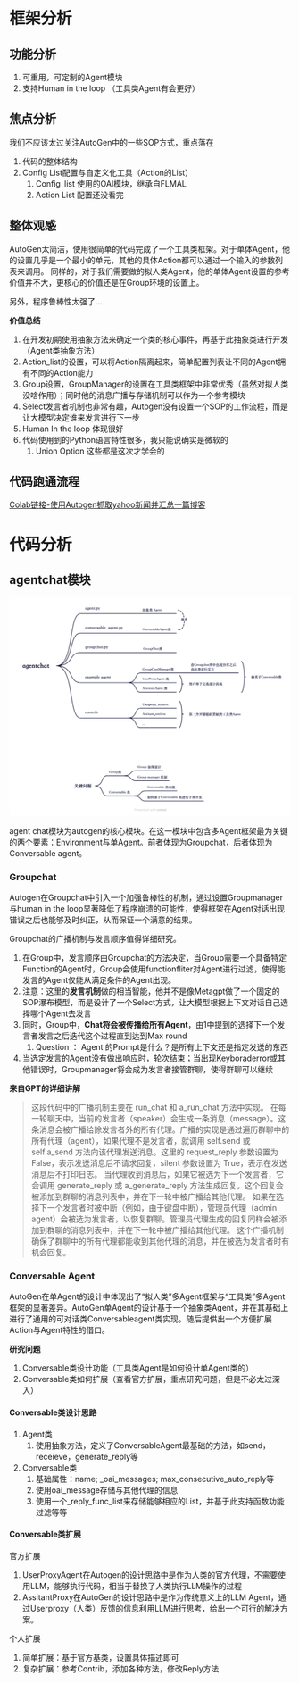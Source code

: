# 框架分析

## 功能分析

1. 可重用，可定制的Agent模块
2. 支持Human in the loop （工具类Agent有会更好）

## 焦点分析

我们不应该太过关注AutoGen中的一些SOP方式，重点落在

1. 代码的整体结构
2. Config List配置与自定义化工具（Action的List）
	1. Config_list 使用的OAI模块，继承自FLMAL
	2. Action List 配置还没看完

## 整体观感

AutoGen太简洁，使用很简单的代码完成了一个工具类框架。对于单体Agent，他的设置几乎是一个最小的单元，其他的具体Action都可以通过一个输入的参数列表来调用。
同样的，对于我们需要做的拟人类Agent，他的单体Agent设置的参考价值并不大，更核心的价值还是在Group环境的设置上。

另外，程序鲁棒性太强了...

**价值总结**
1. 在开发初期使用抽象方法来确定一个类的核心事件，再基于此抽象类进行开发（Agent类抽象方法）
2. Action_list的设置，可以将Action隔离起来，简单配置列表让不同的Agent拥有不同的Action能力
3. Group设置，GroupManager的设置在工具类框架中非常优秀（虽然对拟人类没啥作用）；同时他的消息广播与存储机制可以作为一个参考模块
4. Select发言者机制也非常有趣，Autogen没有设置一个SOP的工作流程，而是让大模型决定谁来发言进行下一步
5. Human In the loop 体现很好
6. 代码使用到的Python语言特性很多，我只能说确实是微软的
   1. Union Option 这些都是这次才学会的
## 代码跑通流程

[Colab链接-使用Autogen抓取yahoo新闻并汇总一篇博客](https://colab.research.google.com/drive/1n2ks_lOYT8SADoREqHBtAWOk0TbrGuf8?usp=sharing)

# 代码分析

## agentchat模块

![agentchat.png](../../src/agentchat.png)

agent chat模块为autogen的核心模块。在这一模块中包含多Agent框架最为关键的两个要素：Environment与单Agent。前者体现为Groupchat，后者体现为Conversable agent。

### **Groupchat**

Autogen在Groupchat中引入一个加强鲁棒性的机制，通过设置Groupmanager与human in the loop显著降低了程序崩溃的可能性，使得框架在Agent对话出现错误之后也能够及时纠正，从而保证一个满意的结果。

Groupchat的广播机制与发言顺序值得详细研究。
1. 在Group中，发言顺序由Groupchat的方法决定，当Group需要一个具备特定Function的Agent时，Group会使用functionfliter对Agent进行过滤，使得能发言的Agent仅能从满足条件的Agent出现。
2. 注意：这里的**发言机制**做的相当智能，他并不是像Metagpt做了一个固定的SOP瀑布模型，而是设计了一个Select方式，让大模型根据上下文对话自己选择哪个Agent去发言
3. 同时，Group中，**Chat将会被传播给所有Agent**，由1中提到的选择下一个发言者发言之后迭代这个过程直到达到Max round
	1. Question ： Agent 的Prompt是什么？是所有上下文还是指定发送的东西
4. 当选定发言的Agent没有做出响应时，轮次结束；当出现Keyboraderror或其他错误时，Groupmanager将会成为发言者接管群聊，使得群聊可以继续

**来自GPT的详细讲解**

> 这段代码中的广播机制主要在 run_chat 和 a_run_chat 方法中实现。
> 在每一轮聊天中，当前的发言者（speaker）会生成一条消息（message）。这条消息会被广播给除发言者外的所有代理。广播的实现是通过遍历群聊中的所有代理（agent），如果代理不是发言者，就调用 self.send 或 self.a_send 方法向该代理发送消息。这里的 request_reply 参数设置为 False，表示发送消息后不请求回复，silent 参数设置为 True，表示在发送消息后不打印日志。
> 当代理收到消息后，如果它被选为下一个发言者，它会调用 generate_reply 或 a_generate_reply 方法生成回复。这个回复会被添加到群聊的消息列表中，并在下一轮中被广播给其他代理。
> 如果在选择下一个发言者时被中断（例如，由于键盘中断），管理员代理（admin agent）会被选为发言者，以恢复群聊。管理员代理生成的回复同样会被添加到群聊的消息列表中，并在下一轮中被广播给其他代理。
> 这个广播机制确保了群聊中的所有代理都能收到其他代理的消息，并在被选为发言者时有机会回复。

### **Conversable Agent**

AutoGen在单Agent的设计中体现出了“拟人类”多Agent框架与“工具类”多Agent框架的显著差异。AutoGen单Agent的设计基于一个抽象类Agent，并在其基础上进行了通用的可对话类Conversableagent类实现。随后提供出一个方便扩展Action与Agent特性的借口。

**研究问题**

1. Conversable类设计功能（工具类Agent是如何设计单Agent类的）
2. Conversable类如何扩展（查看官方扩展，重点研究问题，但是不必太过深入）

#### **Conversable类设计思路**

1. Agent类
	1. 使用抽象方法，定义了ConversableAgent最基础的方法，如send，receieve，generate_reply等
2. Conversable类
	1. 基础属性：name; _oai_messages; max_consecutive_auto_reply等
	2. 使用oai_message存储与其他代理的信息
	3. 使用一个_reply_func_list来存储能够相应的List，并基于此支持函数功能过滤等等

#### **Conversable类扩展**

官方扩展

1. UserProxyAgent在Autogen的设计思路中是作为人类的官方代理，不需要使用LLM，能够执行代码，相当于替换了人类执行LLM操作的过程
2. AssitantProxy在AutoGen的设计思路中是作为传统意义上的LLM Agent，通过Userproxy（人类）反馈的信息利用LLM进行思考，给出一个可行的解决方案。

个人扩展

1. 简单扩展：基于官方基类，设置具体描述即可
2. 复杂扩展：参考Contrib，添加各种方法，修改Reply方法